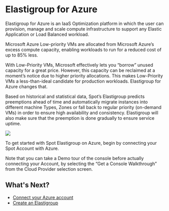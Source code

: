 # Elastigroup for Azure

Elastigroup for Azure is an IaaS Optimization platform in which the user can provision, manage and scale compute infrastructure to support any Elastic Application or Load Balanced workload.

Microsoft Azure Low-priority VMs are allocated from Microsoft Azure’s excess compute capacity, enabling workloads to run for a reduced cost of up to 85% less.

With Low-Priority VMs, Microsoft effectively lets you “borrow” unused capacity for a great price. However, this capacity can be reclaimed at a moment’s notice due to higher priority allocations. This makes Low-Priority VMs a less-than-ideal candidate for production workloads. Elastigroup for Azure changes that.

Based on historical and statistical data, Spot’s Elastigroup predicts preemptions ahead of time and automatically migrate instances into different machine Types, Zones or fall back to regular priority (on-demand VMs) in order to ensure high availability and consistency. Elastigroup will also make sure that the preemption is done gradually to ensure service uptime.

<img src="/elastigroup/_media/gettingstarted-elastigroup-arch-azure-01.png" />

To get started with Spot Elastigroup on Azure, begin by connecting your Spot Account with Azure.

Note that you can take a Demo tour of the console before actually connecting your Account, by selecting the “Get a Console Walkthrough” from the Cloud Provider selection screen.

## What's Next?

- [Connect your Azure account](connect-your-cloud-provider/azure-account.md)
- [Create an Elastigroup](elastigroup/getting-started/create-an-elastigroup-for-azure.md)
